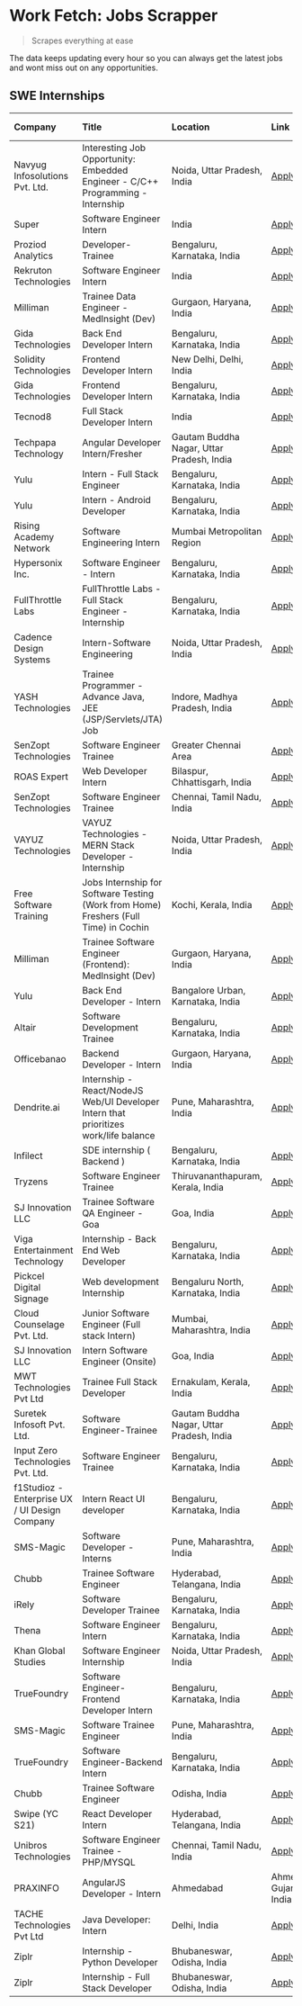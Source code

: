 # Work Fetch: Jobs Scrapper
> Scrapes everything at ease

The data keeps updating every hour so you can always get the latest jobs and wont miss out on any opportunities.

## SWE Internships
<!--START_SECTION:workfetch-->
| Company                                       | Title                                                                                | Location                                  | Link                                                                                                                                                                                                                                                                                                                 | Date Posted   |
|:----------------------------------------------|:-------------------------------------------------------------------------------------|:------------------------------------------|:---------------------------------------------------------------------------------------------------------------------------------------------------------------------------------------------------------------------------------------------------------------------------------------------------------------------|:--------------|
| Navyug Infosolutions Pvt. Ltd.                | Interesting Job Opportunity: Embedded Engineer - C/C++ Programming - Internship      | Noida, Uttar Pradesh, India               | [Apply](https://in.linkedin.com/jobs/view/interesting-job-opportunity-embedded-engineer-c-c%2B%2B-programming-internship-at-navyug-infosolutions-pvt-ltd-3833888454?refId=W591%2F%2FS97yvpmKX%2BvZvawg%3D%3D&trackingId=fHlWrITPnwTxIF0Yf5s82A%3D%3D&position=16&pageNum=3&trk=public_jobs_jserp-result_search-card) | 2024-02-24    |
| Super                                         | Software Engineer Intern                                                             | India                                     | [Apply](https://in.linkedin.com/jobs/view/software-engineer-intern-at-super-3832648104?refId=pSLQL6EM4g5ksVl%2FoypiSQ%3D%3D&trackingId=E4TEj3oK3NdS9%2F3Qlu79lw%3D%3D&position=6&pageNum=1&trk=public_jobs_jserp-result_search-card)                                                                                 | 2024-02-23    |
| Proziod Analytics                             | Developer-Trainee                                                                    | Bengaluru, Karnataka, India               | [Apply](https://in.linkedin.com/jobs/view/developer-trainee-at-proziod-analytics-3838200708?refId=pSLQL6EM4g5ksVl%2FoypiSQ%3D%3D&trackingId=bEIHkbNQodYYNFrTH5Rp6w%3D%3D&position=23&pageNum=1&trk=public_jobs_jserp-result_search-card)                                                                             | 2024-02-23    |
| Rekruton Technologies                         | Software Engineer Intern                                                             | India                                     | [Apply](https://in.linkedin.com/jobs/view/software-engineer-intern-at-rekruton-technologies-3838288724?refId=BTRBai8EodV1WLlxHvaLsw%3D%3D&trackingId=Pj5s4eVAs0Z%2B9KuqEsmV1g%3D%3D&position=4&pageNum=2&trk=public_jobs_jserp-result_search-card)                                                                   | 2024-02-23    |
| Milliman                                      | Trainee Data Engineer - MedInsight (Dev)                                             | Gurgaon, Haryana, India                   | [Apply](https://in.linkedin.com/jobs/view/trainee-data-engineer-medinsight-dev-at-milliman-3789275187?refId=BTRBai8EodV1WLlxHvaLsw%3D%3D&trackingId=NMQyd1kSlUjoq0%2BycB5frQ%3D%3D&position=18&pageNum=2&trk=public_jobs_jserp-result_search-card)                                                                   | 2024-02-23    |
| Gida Technologies                             | Back End Developer Intern                                                            | Bengaluru, Karnataka, India               | [Apply](https://in.linkedin.com/jobs/view/back-end-developer-intern-at-gida-technologies-3836849295?refId=W591%2F%2FS97yvpmKX%2BvZvawg%3D%3D&trackingId=z6iaoTkRGRKLl94K%2F19LPQ%3D%3D&position=4&pageNum=3&trk=public_jobs_jserp-result_search-card)                                                                | 2024-02-23    |
| Solidity Technologies                         | Frontend Developer Intern                                                            | New Delhi, Delhi, India                   | [Apply](https://in.linkedin.com/jobs/view/frontend-developer-intern-at-solidity-technologies-3831583934?refId=BTRBai8EodV1WLlxHvaLsw%3D%3D&trackingId=bh9B5Al3HccFQWAepaAlkQ%3D%3D&position=2&pageNum=2&trk=public_jobs_jserp-result_search-card)                                                                    | 2024-02-22    |
| Gida Technologies                             | Frontend Developer Intern                                                            | Bengaluru, Karnataka, India               | [Apply](https://in.linkedin.com/jobs/view/frontend-developer-intern-at-gida-technologies-3836040945?refId=pSLQL6EM4g5ksVl%2FoypiSQ%3D%3D&trackingId=nFgB3FiM013BJPpvQM6Zyw%3D%3D&position=2&pageNum=1&trk=public_jobs_jserp-result_search-card)                                                                      | 2024-02-21    |
| Tecnod8                                       | Full Stack Developer Intern                                                          | India                                     | [Apply](https://in.linkedin.com/jobs/view/full-stack-developer-intern-at-tecnod8-3830985407?refId=BTRBai8EodV1WLlxHvaLsw%3D%3D&trackingId=u5fzHKE1ge1YUeWAlrK4Tw%3D%3D&position=9&pageNum=2&trk=public_jobs_jserp-result_search-card)                                                                                | 2024-02-21    |
| Techpapa Technology                           | Angular Developer Intern/Fresher                                                     | Gautam Buddha Nagar, Uttar Pradesh, India | [Apply](https://in.linkedin.com/jobs/view/angular-developer-intern-fresher-at-techpapa-technology-3834305862?refId=BTRBai8EodV1WLlxHvaLsw%3D%3D&trackingId=tHKchqu4N7IvrlHDuMFJCA%3D%3D&position=1&pageNum=2&trk=public_jobs_jserp-result_search-card)                                                               | 2024-02-20    |
| Yulu                                          | Intern - Full Stack Engineer                                                         | Bengaluru, Karnataka, India               | [Apply](https://in.linkedin.com/jobs/view/intern-full-stack-engineer-at-yulu-3834466595?refId=mcG03Wip16dYxWLKr1S3Dg%3D%3D&trackingId=jO0xeJKJewnNrMICHbbZOA%3D%3D&position=8&pageNum=0&trk=public_jobs_jserp-result_search-card)                                                                                    | 2024-02-19    |
| Yulu                                          | Intern - Android Developer                                                           | Bengaluru, Karnataka, India               | [Apply](https://in.linkedin.com/jobs/view/intern-android-developer-at-yulu-3834459982?refId=BTRBai8EodV1WLlxHvaLsw%3D%3D&trackingId=CqN85KerPV%2Bc82JjJg%2Fhgw%3D%3D&position=15&pageNum=2&trk=public_jobs_jserp-result_search-card)                                                                                 | 2024-02-19    |
| Rising Academy Network                        | Software Engineering Intern                                                          | Mumbai Metropolitan Region                | [Apply](https://in.linkedin.com/jobs/view/software-engineering-intern-at-rising-academy-network-3834483444?refId=W591%2F%2FS97yvpmKX%2BvZvawg%3D%3D&trackingId=VpkNaivmAuQ4QT8Z%2F0OvRQ%3D%3D&position=12&pageNum=3&trk=public_jobs_jserp-result_search-card)                                                        | 2024-02-19    |
| Hypersonix Inc.                               | Software Engineer - Intern                                                           | Bengaluru, Karnataka, India               | [Apply](https://in.linkedin.com/jobs/view/software-engineer-intern-at-hypersonix-inc-3833055982?refId=mcG03Wip16dYxWLKr1S3Dg%3D%3D&trackingId=syX5d37CZjhZh1VFTFY3Bw%3D%3D&position=4&pageNum=0&trk=public_jobs_jserp-result_search-card)                                                                            | 2024-02-18    |
| FullThrottle Labs                             | FullThrottle Labs - Full Stack Engineer - Internship                                 | Bengaluru, Karnataka, India               | [Apply](https://in.linkedin.com/jobs/view/fullthrottle-labs-full-stack-engineer-internship-at-fullthrottle-labs-3829636016?refId=BTRBai8EodV1WLlxHvaLsw%3D%3D&trackingId=oJZutU3tj0%2BhuYLRIJ%2FhzA%3D%3D&position=10&pageNum=2&trk=public_jobs_jserp-result_search-card)                                            | 2024-02-17    |
| Cadence Design Systems                        | Intern-Software Engineering                                                          | Noida, Uttar Pradesh, India               | [Apply](https://in.linkedin.com/jobs/view/intern-software-engineering-at-cadence-design-systems-3794689056?refId=BTRBai8EodV1WLlxHvaLsw%3D%3D&trackingId=p2H4GqShcnocmhzV%2BL8VCg%3D%3D&position=24&pageNum=2&trk=public_jobs_jserp-result_search-card)                                                              | 2024-02-17    |
| YASH Technologies                             | Trainee Programmer - Advance Java, JEE (JSP/Servlets/JTA) Job                        | Indore, Madhya Pradesh, India             | [Apply](https://in.linkedin.com/jobs/view/trainee-programmer-advance-java-jee-jsp-servlets-jta-job-at-yash-technologies-3811759183?refId=mcG03Wip16dYxWLKr1S3Dg%3D%3D&trackingId=Xdn6C%2BqyIQB0y7iCGNt0Vg%3D%3D&position=17&pageNum=0&trk=public_jobs_jserp-result_search-card)                                      | 2024-02-13    |
| SenZopt Technologies                          | Software Engineer Trainee                                                            | Greater Chennai Area                      | [Apply](https://in.linkedin.com/jobs/view/software-engineer-trainee-at-senzopt-technologies-3827688781?refId=pSLQL6EM4g5ksVl%2FoypiSQ%3D%3D&trackingId=UHQDGe4Vgu8GDu147%2B7lxg%3D%3D&position=9&pageNum=1&trk=public_jobs_jserp-result_search-card)                                                                 | 2024-02-12    |
| ROAS Expert                                   | Web Developer Intern                                                                 | Bilaspur, Chhattisgarh, India             | [Apply](https://in.linkedin.com/jobs/view/web-developer-intern-at-roas-expert-3828189292?refId=pSLQL6EM4g5ksVl%2FoypiSQ%3D%3D&trackingId=qhIdCude6fudjmJYDjeKZw%3D%3D&position=11&pageNum=1&trk=public_jobs_jserp-result_search-card)                                                                                | 2024-02-12    |
| SenZopt Technologies                          | Software Engineer Trainee                                                            | Chennai, Tamil Nadu, India                | [Apply](https://in.linkedin.com/jobs/view/software-engineer-trainee-at-senzopt-technologies-3827686880?refId=BTRBai8EodV1WLlxHvaLsw%3D%3D&trackingId=3aH98jqGUDhUydAdyTNpjw%3D%3D&position=3&pageNum=2&trk=public_jobs_jserp-result_search-card)                                                                     | 2024-02-12    |
| VAYUZ Technologies                            | VAYUZ Technologies - MERN Stack Developer - Internship                               | Noida, Uttar Pradesh, India               | [Apply](https://in.linkedin.com/jobs/view/vayuz-technologies-mern-stack-developer-internship-at-vayuz-technologies-3822619356?refId=BTRBai8EodV1WLlxHvaLsw%3D%3D&trackingId=igQQd%2Bo8qanEeS49HOnngA%3D%3D&position=6&pageNum=2&trk=public_jobs_jserp-result_search-card)                                            | 2024-02-10    |
| Free Software Training                        | Jobs Internship for Software Testing (Work from Home) Freshers (Full Time) in Cochin | Kochi, Kerala, India                      | [Apply](https://in.linkedin.com/jobs/view/jobs-internship-for-software-testing-work-from-home-freshers-full-time-in-cochin-at-free-software-training-3826557030?refId=W591%2F%2FS97yvpmKX%2BvZvawg%3D%3D&trackingId=1gsK6%2F8zpvR1GNeLPdzDHw%3D%3D&position=6&pageNum=3&trk=public_jobs_jserp-result_search-card)    | 2024-02-10    |
| Milliman                                      | Trainee Software Engineer (Frontend): MedInsight (Dev)                               | Gurgaon, Haryana, India                   | [Apply](https://in.linkedin.com/jobs/view/trainee-software-engineer-frontend-medinsight-dev-at-milliman-3792874280?refId=mcG03Wip16dYxWLKr1S3Dg%3D%3D&trackingId=ZSz2gjXbfwLery8YvhWasg%3D%3D&position=5&pageNum=0&trk=public_jobs_jserp-result_search-card)                                                         | 2024-02-09    |
| Yulu                                          | Back End Developer - Intern                                                          | Bangalore Urban, Karnataka, India         | [Apply](https://in.linkedin.com/jobs/view/back-end-developer-intern-at-yulu-3821682220?refId=mcG03Wip16dYxWLKr1S3Dg%3D%3D&trackingId=yPNbR0aFGfUSBr23qJSuaw%3D%3D&position=11&pageNum=0&trk=public_jobs_jserp-result_search-card)                                                                                    | 2024-02-04    |
| Altair                                        | Software Development Trainee                                                         | Bengaluru, Karnataka, India               | [Apply](https://in.linkedin.com/jobs/view/software-development-trainee-at-altair-3817606202?refId=mcG03Wip16dYxWLKr1S3Dg%3D%3D&trackingId=tZdIWBK%2BxLDSaEAiuKoGoQ%3D%3D&position=16&pageNum=0&trk=public_jobs_jserp-result_search-card)                                                                             | 2024-01-31    |
| Officebanao                                   | Backend Developer - Intern                                                           | Gurgaon, Haryana, India                   | [Apply](https://in.linkedin.com/jobs/view/backend-developer-intern-at-officebanao-3814263731?refId=mcG03Wip16dYxWLKr1S3Dg%3D%3D&trackingId=WdyQKCBUiDOVWL1gJ7rWmw%3D%3D&position=23&pageNum=0&trk=public_jobs_jserp-result_search-card)                                                                              | 2024-01-31    |
| Dendrite.ai                                   | Internship - React/NodeJS Web/UI Developer Intern that prioritizes work/life balance | Pune, Maharashtra, India                  | [Apply](https://in.linkedin.com/jobs/view/internship-react-nodejs-web-ui-developer-intern-that-prioritizes-work-life-balance-at-dendrite-ai-3818948068?refId=pSLQL6EM4g5ksVl%2FoypiSQ%3D%3D&trackingId=saDKyVkSwOObhB6D60sU8w%3D%3D&position=4&pageNum=1&trk=public_jobs_jserp-result_search-card)                   | 2024-01-31    |
| Infilect                                      | SDE internship ( Backend )                                                           | Bengaluru, Karnataka, India               | [Apply](https://in.linkedin.com/jobs/view/sde-internship-backend-at-infilect-3815120558?refId=mcG03Wip16dYxWLKr1S3Dg%3D%3D&trackingId=c9AQHYZrrgFZ%2BKgdm96irA%3D%3D&position=24&pageNum=0&trk=public_jobs_jserp-result_search-card)                                                                                 | 2024-01-25    |
| Tryzens                                       | Software Engineer Trainee                                                            | Thiruvananthapuram, Kerala, India         | [Apply](https://in.linkedin.com/jobs/view/software-engineer-trainee-at-tryzens-3809363491?refId=pSLQL6EM4g5ksVl%2FoypiSQ%3D%3D&trackingId=yd21djx4ervPQD3ryAT3wA%3D%3D&position=10&pageNum=1&trk=public_jobs_jserp-result_search-card)                                                                               | 2024-01-18    |
| SJ Innovation LLC                             | Trainee Software QA Engineer - Goa                                                   | Goa, India                                | [Apply](https://in.linkedin.com/jobs/view/trainee-software-qa-engineer-goa-at-sj-innovation-llc-3804578231?refId=W591%2F%2FS97yvpmKX%2BvZvawg%3D%3D&trackingId=n6fkFlavbvW3WLbuVdhAoA%3D%3D&position=23&pageNum=3&trk=public_jobs_jserp-result_search-card)                                                          | 2024-01-18    |
| Viga Entertainment Technology                 | Internship - Back End Web Developer                                                  | Bengaluru, Karnataka, India               | [Apply](https://in.linkedin.com/jobs/view/internship-back-end-web-developer-at-viga-entertainment-technology-3817712040?refId=W591%2F%2FS97yvpmKX%2BvZvawg%3D%3D&trackingId=eA2SfR3S3xLLY7dsb1tjaQ%3D%3D&position=18&pageNum=3&trk=public_jobs_jserp-result_search-card)                                             | 2024-01-17    |
| Pickcel Digital Signage                       | Web development Internship                                                           | Bengaluru North, Karnataka, India         | [Apply](https://in.linkedin.com/jobs/view/web-development-internship-at-pickcel-digital-signage-3826062393?refId=BTRBai8EodV1WLlxHvaLsw%3D%3D&trackingId=Jtog2ACY5OlUF%2BcnqoEygQ%3D%3D&position=11&pageNum=2&trk=public_jobs_jserp-result_search-card)                                                              | 2024-01-15    |
| Cloud Counselage Pvt. Ltd.                    | Junior Software Engineer (Full stack Intern)                                         | Mumbai, Maharashtra, India                | [Apply](https://in.linkedin.com/jobs/view/junior-software-engineer-full-stack-intern-at-cloud-counselage-pvt-ltd-3803132814?refId=mcG03Wip16dYxWLKr1S3Dg%3D%3D&trackingId=rQpJ83qaNnREAYGS3bEP7w%3D%3D&position=25&pageNum=0&trk=public_jobs_jserp-result_search-card)                                               | 2024-01-11    |
| SJ Innovation LLC                             | Intern Software Engineer (Onsite)                                                    | Goa, India                                | [Apply](https://in.linkedin.com/jobs/view/intern-software-engineer-onsite-at-sj-innovation-llc-3799959011?refId=pSLQL6EM4g5ksVl%2FoypiSQ%3D%3D&trackingId=fJ4tCWDzdZjK9v3G7Kz%2FRA%3D%3D&position=14&pageNum=1&trk=public_jobs_jserp-result_search-card)                                                             | 2024-01-11    |
| MWT Technologies Pvt Ltd                      | Trainee Full Stack Developer                                                         | Ernakulam, Kerala, India                  | [Apply](https://in.linkedin.com/jobs/view/trainee-full-stack-developer-at-mwt-technologies-pvt-ltd-3800921715?refId=mcG03Wip16dYxWLKr1S3Dg%3D%3D&trackingId=XR6F2NU1PychHlj%2BI9Y0Bw%3D%3D&position=18&pageNum=0&trk=public_jobs_jserp-result_search-card)                                                           | 2024-01-09    |
| Suretek Infosoft Pvt. Ltd.                    | Software Engineer-Trainee                                                            | Gautam Buddha Nagar, Uttar Pradesh, India | [Apply](https://in.linkedin.com/jobs/view/software-engineer-trainee-at-suretek-infosoft-pvt-ltd-3800934643?refId=mcG03Wip16dYxWLKr1S3Dg%3D%3D&trackingId=ZaNkCu5LiVg%2Bav5YbN4MsQ%3D%3D&position=20&pageNum=0&trk=public_jobs_jserp-result_search-card)                                                              | 2024-01-09    |
| Input Zero Technologies Pvt. Ltd.             | Software Engineer Trainee                                                            | Bengaluru, Karnataka, India               | [Apply](https://in.linkedin.com/jobs/view/software-engineer-trainee-at-input-zero-technologies-pvt-ltd-3800927643?refId=pSLQL6EM4g5ksVl%2FoypiSQ%3D%3D&trackingId=o4Gk%2FuH1aapIXrOHwd7i%2Fw%3D%3D&position=5&pageNum=1&trk=public_jobs_jserp-result_search-card)                                                    | 2024-01-09    |
| f1Studioz - Enterprise UX / UI Design Company | Intern React UI developer                                                            | Bengaluru, Karnataka, India               | [Apply](https://in.linkedin.com/jobs/view/intern-react-ui-developer-at-f1studioz-enterprise-ux-ui-design-company-3796354738?refId=mcG03Wip16dYxWLKr1S3Dg%3D%3D&trackingId=dwkxICoCSQU6rRdpIHccIA%3D%3D&position=7&pageNum=0&trk=public_jobs_jserp-result_search-card)                                                | 2024-01-08    |
| SMS-Magic                                     | Software Developer -Interns                                                          | Pune, Maharashtra, India                  | [Apply](https://in.linkedin.com/jobs/view/software-developer-interns-at-sms-magic-3799485343?refId=pSLQL6EM4g5ksVl%2FoypiSQ%3D%3D&trackingId=WlNLJwDI8MT25yyviHSjPw%3D%3D&position=8&pageNum=1&trk=public_jobs_jserp-result_search-card)                                                                             | 2024-01-05    |
| Chubb                                         | Trainee Software Engineer                                                            | Hyderabad, Telangana, India               | [Apply](https://in.linkedin.com/jobs/view/trainee-software-engineer-at-chubb-3811550279?refId=BTRBai8EodV1WLlxHvaLsw%3D%3D&trackingId=BR1L4Jg9WvgPZPMWyLqTQg%3D%3D&position=21&pageNum=2&trk=public_jobs_jserp-result_search-card)                                                                                   | 2023-12-28    |
| iRely                                         | Software Developer Trainee                                                           | Bengaluru, Karnataka, India               | [Apply](https://in.linkedin.com/jobs/view/software-developer-trainee-at-irely-3801577534?refId=mcG03Wip16dYxWLKr1S3Dg%3D%3D&trackingId=3bMyqPEUIT3askSVPfG0EQ%3D%3D&position=12&pageNum=0&trk=public_jobs_jserp-result_search-card)                                                                                  | 2023-12-22    |
| Thena                                         | Software Engineer Intern                                                             | Bengaluru, Karnataka, India               | [Apply](https://in.linkedin.com/jobs/view/software-engineer-intern-at-thena-3778731751?refId=mcG03Wip16dYxWLKr1S3Dg%3D%3D&trackingId=LClY6dhxZcFqiLS9cdWnjQ%3D%3D&position=14&pageNum=0&trk=public_jobs_jserp-result_search-card)                                                                                    | 2023-12-05    |
| Khan Global Studies                           | Software Engineer Internship                                                         | Noida, Uttar Pradesh, India               | [Apply](https://in.linkedin.com/jobs/view/software-engineer-internship-at-khan-global-studies-3766942197?refId=pSLQL6EM4g5ksVl%2FoypiSQ%3D%3D&trackingId=ppg3iZfVutUVUZhpBk3Bww%3D%3D&position=25&pageNum=1&trk=public_jobs_jserp-result_search-card)                                                                | 2023-11-27    |
| TrueFoundry                                   | Software Engineer- Frontend Developer Intern                                         | Bengaluru, Karnataka, India               | [Apply](https://in.linkedin.com/jobs/view/software-engineer-frontend-developer-intern-at-truefoundry-3790095058?refId=mcG03Wip16dYxWLKr1S3Dg%3D%3D&trackingId=tyfXo4349EqkGhmXhzWxwQ%3D%3D&position=13&pageNum=0&trk=public_jobs_jserp-result_search-card)                                                           | 2023-11-24    |
| SMS-Magic                                     | Software Trainee Engineer                                                            | Pune, Maharashtra, India                  | [Apply](https://in.linkedin.com/jobs/view/software-trainee-engineer-at-sms-magic-3761409781?refId=pSLQL6EM4g5ksVl%2FoypiSQ%3D%3D&trackingId=bnXxO%2Bs88kRAf4lspSOuhA%3D%3D&position=1&pageNum=1&trk=public_jobs_jserp-result_search-card)                                                                            | 2023-11-16    |
| TrueFoundry                                   | Software Engineer-Backend Intern                                                     | Bengaluru, Karnataka, India               | [Apply](https://in.linkedin.com/jobs/view/software-engineer-backend-intern-at-truefoundry-3779508170?refId=pSLQL6EM4g5ksVl%2FoypiSQ%3D%3D&trackingId=nyuPV%2Bv5VsZJfPoA3p1uUw%3D%3D&position=3&pageNum=1&trk=public_jobs_jserp-result_search-card)                                                                   | 2023-11-10    |
| Chubb                                         | Trainee Software Engineer                                                            | Odisha, India                             | [Apply](https://in.linkedin.com/jobs/view/trainee-software-engineer-at-chubb-3756335100?refId=W591%2F%2FS97yvpmKX%2BvZvawg%3D%3D&trackingId=HGHe4k9qzCeV1TjWip5jUQ%3D%3D&position=17&pageNum=3&trk=public_jobs_jserp-result_search-card)                                                                             | 2023-11-02    |
| Swipe (YC S21)                                | React Developer Intern                                                               | Hyderabad, Telangana, India               | [Apply](https://in.linkedin.com/jobs/view/react-developer-intern-at-swipe-yc-s21-3737600089?refId=mcG03Wip16dYxWLKr1S3Dg%3D%3D&trackingId=vU77%2B1O%2FuSN09Vk1AiOXXw%3D%3D&position=15&pageNum=0&trk=public_jobs_jserp-result_search-card)                                                                           | 2023-10-13    |
| Unibros Technologies                          | Software Engineer Trainee - PHP/MYSQL                                                | Chennai, Tamil Nadu, India                | [Apply](https://in.linkedin.com/jobs/view/software-engineer-trainee-php-mysql-at-unibros-technologies-3656599241?refId=pSLQL6EM4g5ksVl%2FoypiSQ%3D%3D&trackingId=pckPbWxWrQYwIYBLNg6O%2Fw%3D%3D&position=17&pageNum=1&trk=public_jobs_jserp-result_search-card)                                                      | 2023-06-12    |
| PRAXINFO                                      | AngularJS Developer - Intern | Ahmedabad                                             | Ahmedabad, Gujarat, India                 | [Apply](https://in.linkedin.com/jobs/view/angularjs-developer-intern-ahmedabad-at-praxinfo-3656594961?refId=W591%2F%2FS97yvpmKX%2BvZvawg%3D%3D&trackingId=1S9I%2Byfs2%2Bcf%2BmO9hGbyNw%3D%3D&position=10&pageNum=3&trk=public_jobs_jserp-result_search-card)                                                         | 2023-06-12    |
| TACHE Technologies Pvt Ltd                    | Java Developer: Intern                                                               | Delhi, India                              | [Apply](https://in.linkedin.com/jobs/view/java-developer-intern-at-tache-technologies-pvt-ltd-3627622735?refId=BTRBai8EodV1WLlxHvaLsw%3D%3D&trackingId=Bd3yPRyV8S08B6pPJc1L8w%3D%3D&position=25&pageNum=2&trk=public_jobs_jserp-result_search-card)                                                                  | 2023-06-06    |
| Ziplr                                         | Internship - Python Developer                                                        | Bhubaneswar, Odisha, India                | [Apply](https://in.linkedin.com/jobs/view/internship-python-developer-at-ziplr-3645677592?refId=BTRBai8EodV1WLlxHvaLsw%3D%3D&trackingId=OTuJXxeGBUxZnLbOwg5XUw%3D%3D&position=12&pageNum=2&trk=public_jobs_jserp-result_search-card)                                                                                 | 2023-06-02    |
| Ziplr                                         | Internship - Full Stack Developer                                                    | Bhubaneswar, Odisha, India                | [Apply](https://in.linkedin.com/jobs/view/internship-full-stack-developer-at-ziplr-3645675705?refId=W591%2F%2FS97yvpmKX%2BvZvawg%3D%3D&trackingId=Rw1LbrUv83a%2BN1dOwoUjZA%3D%3D&position=5&pageNum=3&trk=public_jobs_jserp-result_search-card)                                                                      | 2023-06-02    |
<!--END_SECTION:workfetch-->
